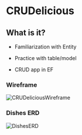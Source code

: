 # CRUDelicious
## What is it?
 - Familiarization with Entity
 
 - Practice with table/model
 
 - CRUD app in EF

### Wireframe
![CRUDeliciousWireframe](https://user-images.githubusercontent.com/43586816/137918062-1e43057f-6c51-484a-b79b-04777d178009.png)


### Dishes ERD
![DishesERD](https://user-images.githubusercontent.com/43586816/137918087-d911f9ca-9dde-4a9c-aa3f-b0f30ba95ace.png)

